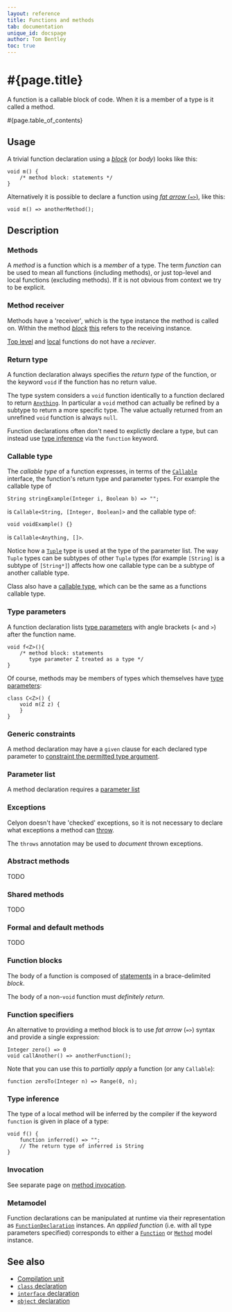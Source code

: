 ```yaml
---
layout: reference
title: Functions and methods
tab: documentation
unique_id: docspage
author: Tom Bentley
toc: true
---
```


# #{page.title}

A function is a callable block of code. When it is a member of a 
type is it called a method.

#{page.table_of_contents}

## Usage 

A trivial function declaration using a [*block*](#function_blocks) (or *body*) 
looks like this:

<!-- try: -->
    void m() {
        /* method block: statements */
    }
    
Alternatively it is possible to declare a function using 
[*fat arrow* (`=>`)](#function_specifiers), like this:

<!-- cat: void anotherMethod(){} -->
<!-- try: -->
    void m() => anotherMethod();

## Description

### Methods

A *method* is a function which is a *member* of a type. 
The term *function* can be used to mean all functions (including methods), or
just top-level and local functions (excluding methods). If it is not obvious 
from context we try to be explicit.

### Method receiver

Methods have a 
'receiver', which is the type instance the method is called on. Within the method
[*block*](#method_blocks) [this](../../expression/self-reference) refers to 
the receiving instance.

[Top level](../type#top_level_declarations) and 
[local](../type#local_declarations) functions
do not have a *reciever*.

### Return type

A function declaration always specifies the *return type* of the function, or the 
keyword `void` if the function has no return value.

The type system considers a `void` function identically to a function declared to 
return [`Anything`](#{site.urls.apidoc_current}/Anything.type.html). 
In particular a `void` method can actually 
be refined by a subtype to return a more specific type. The value actually 
returned from an unrefined `void` function is always `null`.

Function declarations often don't need to explictly declare a type, but can instead use 
[type inference](../type-inference) via the `function` keyword.

### Callable type

The *callable type* of a function expresses, in terms of the 
[`Callable`](#{site.urls.apidoc_current}/Anything.type.html) 
interface, the function's return type and parameter types.
For example the callable type of 

<!-- try: -->
    String stringExample(Integer i, Boolean b) => "";
    
is `Callable<String, [Integer, Boolean]>` and the callable type of:

<!-- try: -->
    void voidExample() {}
    
is `Callable<Anything, []>`.

Notice how a [`Tuple`](#{site.urls.apidoc_current}/Tuple.type.html) 
type is used at the type of the parameter list. The 
way `Tuple` types can be subtypes of other `Tuple` types
(for example `[String]` is a subtype of `[String*]`) 
affects how one callable type can be a subtype of another 
callable type.

Class also have a [callable type](../class/#callable_type), 
which can be the same as a functions callable type.

### Type parameters

A function declaration lists [type parameters](../type-parameters) with angle brackets (`<` and `>`) 
after the function name.

<!-- try: -->
    void f<Z>(){
        /* method block: statements 
           type parameter Z treated as a type */
    }

Of course, methods may be members of types which themselves have
[type parameters](../type-parameters):

<!-- try: -->
    class C<Z>() {
        void m(Z z) {
        }
    }

### Generic constraints

A method declaration may have a `given` clause for each declared type parameter 
to [constraint the permitted type argument](../type-parameters#constraints).

### Parameter list

A method declaration requires a [parameter list](../parameter-list)


### Exceptions

Celyon doesn't have 'checked' exceptions, so it is not necessary to declare 
what exceptions a method can [throw](../../statement/throw).

The `throws` annotation may be used to *document* thrown exceptions.

### Abstract methods

TODO

### Shared methods

TODO

### Formal and default methods

TODO

### Function blocks

The body of a function is composed of [statements](../../#statement) in a 
brace-delimited *block*.

The body of a non-`void` function must *definitely return*.

### Function specifiers

An alternative to providing a method block is to use *fat arrow* (`=>`) syntax 
and provide a single expression:

<!-- cat: void anotherFunction(){} -->
<!-- try: -->
    Integer zero() => 0
    void callAnother() => anotherFunction();

Note that you can use this to *partially apply* a function (or any `Callable`):

    function zeroTo(Integer n) => Range(0, n);

### Type inference

The type of a local method will be inferred by the compiler
if the keyword `function` is given in place of a type:

<!-- try: -->
    void f() {
        function inferred() => "";
        // The return type of inferred is String
    }

### Invocation

See separate page on [method invocation](../../expression/invocation).

### Metamodel

Function declarations can be manipulated at runtime via their representation as
[`FunctionDeclaration`](#{site.urls.apidoc_current}/meta/declaration/FunctionDeclaration.type.html) 
instances. An *applied function* (i.e. with all type parameters specified) corresponds to 
either a 
[`Function`](#{site.urls.apidoc_current}/meta/model/Function.type.html) or 
[`Method`](#{site.urls.apidoc_current}/meta/model/Method.type.html) model instance.

## See also

* [Compilation unit](../compilation-unit)
* [`class` declaration](../class)
* [`interface` declaration](../interface)
* [`object` declaration](../object)
